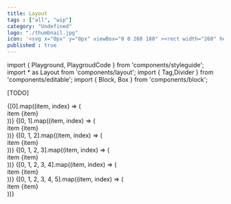 ```yaml
---
title: Layout
tags : ["all", "wip"]
category: "Undefined"
logo: "./thumbnail.jpg"
icon: '<svg x="0px" y="0px" viewBox="0 0 260 180" ><rect width="260" height="180" fill="var(--color-bg)"></rect>	<path fill="var(--color-contrast-low)" d="M137.4,65.6c0-4.1-3.3-7.4-7.4-7.4s-7.4,3.3-7.4,7.4s3.3,7.4,7.4,7.4C134.1,73,137.4,69.7,137.4,65.6z		 M124.7,65.6c0-2.9,2.4-5.3,5.3-5.3c2.9,0,5.3,2.4,5.3,5.3c0,2.9-2.4,5.3-5.3,5.3C127.1,70.9,124.7,68.5,124.7,65.6z"/>	<path fill="var(--color-contrast-low)" d="M158.5,114.5c-0.4-1.9-2.2-3.3-4.1-3.3h-0.1c-0.5-1.7-2-3-3.7-3.2c-1.8-0.2-3.5,0.8-4.2,2.5l-11.1-7.5l-2-13.1		V78.3c0-0.4-0.2-0.8-0.6-0.9l-17-8.5c-0.1-0.1-0.3-0.1-0.5-0.1H99.2c-0.6,0-1.1,0.5-1.1,1.1v19.1c0,0.6,0.5,1.1,1.1,1.1h5.3		c0.2,0,0.3-0.1,0.5-0.1l1.4,0.9l-0.8,2c0,0.1-0.1,0.2-0.1,0.4v11.4l-7.3,15.7c-0.2,0.3-0.1,0.7,0.1,1c0.2,0.3,0.5,0.5,0.9,0.5h7.4		c0.4,0,0.8-0.2,0.9-0.6l7.4-14.9c0.1-0.1,0.1-0.3,0.1-0.5v-6.5l5.3,6.8v14.5c0,0.6,0.5,1.1,1.1,1.1h7.4c0.6,0,1.1-0.5,1.1-1.1v-14		l11.6,7.8c-1.8,0.5-3.1,2.2-3.1,4.1v2.1c0,0.6,0.5,1.1,1.1,1.1h21.2c0.6,0,1.1-0.5,1.1-1.1v-2.1C161.8,116.7,160.5,115,158.5,114.5		z M134.1,104.9l10,6.8c-0.6,0.3-1,0.6-1.4,1.1l-11.7-7.9H134.1z M108.6,85.1l-3-2v-5.8h5.9L108.6,85.1z M105.6,87.7v-2.1l2.2,1.5		l-0.6,1.6L105.6,87.7z M127.9,119.7h-5.3v-13.8c0-0.2-0.1-0.5-0.2-0.7l-7.4-9.5c-0.3-0.4-0.8-0.5-1.2-0.4c-0.4,0.1-0.7,0.5-0.7,1		v9.3l-7,14h-5.1l6.7-14.4c0.1-0.1,0.1-0.3,0.1-0.4V93.4l6.3-16.8c0.1-0.3,0.1-0.7-0.1-1c-0.2-0.3-0.5-0.5-0.9-0.5h-8.5		c-0.6,0-1.1,0.5-1.1,1.1v11.7h-3.2v-17h14.6l16.2,8.1v11c0,0.1,0,0.1,0,0.2l1.9,12.6h-3.3L126.8,92v-9.4c0-0.5-0.4-0.9-0.9-1		c-0.5-0.1-1,0.2-1.2,0.6l-4.2,10.6c-0.1,0.3-0.1,0.7,0.1,1l7.2,10.3V119.7z M124.8,96l-2.1-3l2-5v4c0,0.1,0,0.2,0,0.3l1.2,4.4		L124.8,96z M159.7,119.7h-19.1v-1.1c0-1.2,0.9-2.1,2.1-2.1c0.6,0,1.1-0.5,1.1-1.1c0-1.2,0.9-2.1,2.1-2.1h1.1c0.6,0,1.1-0.5,1.1-1.1		c0-1.2,0.9-2.1,2.1-2.1s2.1,0.9,2.1,2.1c0,0.6,0.5,1.1,1.1,1.1h1.1c1.2,0,2.1,0.9,2.1,2.1c0,0.6,0.5,1.1,1.1,1.1		c1.2,0,2.1,0.9,2.1,2.1V119.7z"/>	<path fill="var(--color-contrast-low)" d="M128.9,115.5h2.1v2.1h-2.1V115.5z"/>	<path fill="var(--color-contrast-low)" d="M128.9,114.4h2.1v2.1h-2.1V114.4z"/></svg>'
published : true
---
```

import { Playground, PlaygroudCode } from 'components/styleguide';
import * as Layout from 'components/layout';
import { Tag,Divider } from 'components/editable';
import { Block, Box } from 'components/block';

[TODO]

<Divider label="Default Flex" />
<Layout.Flex>
    <Box>
        <Tag label="Flex Item" />
    </Box>
    <Box>
        <Tag label="Flex Item" />
    </Box>
    <Box>
        <Tag label="Flex Item" />
    </Box>
    <Box>
        <Tag label="Flex Item" />
    </Box>
    <Box>
        <Tag label="Flex Item" />
    </Box>
    <Box>
        <Tag label="Flex Item" />
    </Box>
    <Box>
        <Tag label="Flex Item" />
    </Box>
    <Box>
        <Tag label="Flex Item" />
    </Box>
    <Box>
        <Tag label="Flex Item" />
    </Box>
    <Box>
        <Tag label="Flex Item" />
    </Box>
</Layout.Flex>
<Divider label="Default Flex Wrap" />
<Layout.Flex wrap>
    <Box>
        <Tag label="Flex Item" />
    </Box>
    <Box>
        <Tag label="Flex Item" />
    </Box>
    <Box>
        <Tag label="Flex Item" />
    </Box>
    <Box>
        <Tag label="Flex Item" />
    </Box>
    <Box>
        <Tag label="Flex Item" />
    </Box>
    <Box>
        <Tag label="Flex Item" />
    </Box>
    <Box>
        <Tag label="Flex Item" />
    </Box>
    <Box>
        <Tag label="Flex Item" />
    </Box>
    <Box>
        <Tag label="Flex Item" />
    </Box>
    <Box>
        <Tag label="Flex Item" />
    </Box>
</Layout.Flex>
<Divider label="Default Flex Wrap" />
<Layout.Flex wrap>
    <Box>
        <Tag label="Flex Item" />
    </Box>
    <Box>
        <Tag label="Flex Item" />
    </Box>
    <Box>
        <Tag label="Flex Item" />
    </Box>
    <Box>
        <Tag label="Flex Item" />
    </Box>
    <Box>
        <Tag label="Flex Item" />
    </Box>
    <Box>
        <Tag label="Flex Item" />
    </Box>
    <Box>
        <Tag label="Flex Item" />
    </Box>
    <Box>
        <Tag label="Flex Item" />
    </Box>
    <Box>
        <Tag label="Flex Item" />
    </Box>
</Layout.Flex>

<Block pad="lg" theme="grey">
    <Divider label="Row" />
    <Layout.Row debug>
        {[0].map((item, index) => (
            <div key={index}>item {item}</div>
        ))}
    </Layout.Row>
    <Layout.Row debug>
        {[0, 1].map((item, index) => (
            <div key={index}>item {item}</div>
        ))}
    </Layout.Row>
    <Layout.Row debug>
        {[0, 1, 2].map((item, index) => (
            <div key={index}>item {item}</div>
        ))}
    </Layout.Row>
    <Layout.Row debug>
        {[0, 1, 2, 3].map((item, index) => (
            <div key={index}>item {item}</div>
        ))}
    </Layout.Row>
    <Layout.Row debug>
        {[0, 1, 2, 3, 4].map((item, index) => (
            <div key={index}>item {item}</div>
        ))}
    </Layout.Row>
    <Layout.Row debug>
        {[0, 1, 2, 3, 4, 5].map((item, index) => (
            <div key={index}>item {item}</div>
        ))}
    </Layout.Row>
</Block>

<Block width="full" pad="lg" theme="primary">
    <Layout.Container>
        <Divider label="Default Container" />
    </Layout.Container>
    <Layout.Container>
        <Box>
            <Tag label="Item" />
        </Box>
    </Layout.Container>
    <Layout.Container>
        <Divider label="SM Container" />
    </Layout.Container>
    <Layout.Container width="sm">
        <Box>
            <Tag label="Item" />
        </Box>
    </Layout.Container>
    <Layout.Container>
        <Divider label="MD Container" />
    </Layout.Container>
    <Layout.Container width="md">
        <Box>
            <Tag label="Item" />
        </Box>
    </Layout.Container>
    <Layout.Container>
        <Divider label="LG Container" />
    </Layout.Container>
    <Layout.Container width="lg">
        <Box>
            <Tag label="Item" />
        </Box>
    </Layout.Container>
    <Layout.Container>
        <Divider label="XXL Container" />
    </Layout.Container>
    <Layout.Container width="2xl">
        <Box>
            <Tag label="Item" />
        </Box>
    </Layout.Container>
    <Layout.Container>
        <Divider label="Full Container" />
    </Layout.Container>
    <Layout.Container width="full">
        <Box>
            <Tag label="Item" />
        </Box>
    </Layout.Container>
</Block>

<Block pad="lg" theme="grey">
    <Layout.Grid columns={6}>
        <Box>
            <Tag label="Item" />
        </Box>
        <Box>
            <Tag label="Item" />
        </Box>
        <Box>
            <Tag label="Item" />
        </Box>
        <Box>
            <Tag label="Item" />
        </Box>
        <Box>
            <Tag label="Item" />
        </Box>
        <Box>
            <Tag label="Item" />
        </Box>
        <Box>
            <Tag label="Item" />
        </Box>
        <Box>
            <Tag label="Item" />
        </Box>
    </Layout.Grid>
    <Divider label="Default Grid" />
    <Layout.Grid>
        <Box>
            <Tag label="Item" />
        </Box>
        <Box>
            <Tag label="Item" />
        </Box>
        <Box>
            <Tag label="Item" />
        </Box>
        <Box>
            <Tag label="Item" />
        </Box>
        <Box>
            <Tag label="Item" />
        </Box>
        <Box>
            <Tag label="Item" />
        </Box>
        <Box>
            <Tag label="Item" />
        </Box>
        <Box>
            <Tag label="Item" />
        </Box>
    </Layout.Grid>
    <Divider label="XS Grid" />
    <Layout.Grid size="xs">
        <Box>
            <Tag label="Item" />
        </Box>
        <Box>
            <Tag label="Item" />
        </Box>
        <Box>
            <Tag label="Item" />
        </Box>
        <Box>
            <Tag label="Item" />
        </Box>
        <Box>
            <Tag label="Item" />
        </Box>
        <Box>
            <Tag label="Item" />
        </Box>
    </Layout.Grid>
    <Divider label="SM Grid" />
    <Layout.Grid size="sm">
        <Box>
            <Tag label="Item" />
        </Box>
        <Box>
            <Tag label="Item" />
        </Box>
        <Box>
            <Tag label="Item" />
        </Box>
        <Box>
            <Tag label="Item" />
        </Box>
        <Box>
            <Tag label="Item" />
        </Box>
        <Box>
            <Tag label="Item" />
        </Box>
        <Box>
            <Tag label="Item" />
        </Box>
        <Box>
            <Tag label="Item" />
        </Box>
    </Layout.Grid>
    <Divider label="LG Grid" />
    <Layout.Grid size="lg">
        <Box>
            <Tag label="Item" />
        </Box>
        <Box>
            <Tag label="Item" />
        </Box>
        <Box>
            <Tag label="Item" />
        </Box>
        <Box>
            <Tag label="Item" />
        </Box>
        <Box>
            <Tag label="Item" />
        </Box>
        <Box>
            <Tag label="Item" />
        </Box>
    </Layout.Grid>
</Block>
